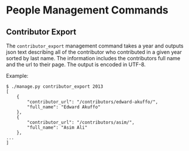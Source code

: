 # People Management Commands

## Contributor Export

The `contributor_export` management command takes a year and outputs
json text describing all of the contributor who contributed in a given
year sorted by last name. The information includes the contributors full
name and the url to their page. The output is encoded in UTF-8.

Example:

```
$ ./manage.py contributor_export 2013
[
    {
        "contributor_url": "/contributors/edward-akuffo/",
        "full_name": "Edward Akuffo"
    },
    {
        "contributor_url": "/contributors/asim/",
        "full_name": "Asim Ali"
    },
...
]
```
